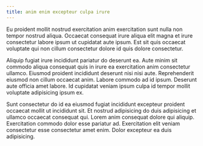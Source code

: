 ```yaml
---
title: anim enim excepteur culpa irure
---
```


Eu proident mollit nostrud exercitation anim exercitation sunt nulla non tempor nostrud aliqua. Occaecat consequat irure aliqua elit magna et irure consectetur labore ipsum ut cupidatat aute ipsum. Est sit quis occaecat voluptate qui non cillum consectetur dolore id quis dolore consectetur.

Aliquip fugiat irure incididunt pariatur do deserunt ea. Aute minim sit commodo aliqua consequat quis in irure ea exercitation anim consectetur ullamco. Eiusmod proident incididunt deserunt nisi nisi aute. Reprehenderit eiusmod non cillum occaecat anim. Labore commodo ad id ipsum. Deserunt aute officia amet labore. Id cupidatat veniam ipsum culpa id tempor mollit voluptate adipisicing ipsum ex.

Sunt consectetur do id ea eiusmod fugiat incididunt excepteur proident occaecat mollit ut incididunt sit. Et nostrud adipisicing do duis adipisicing et ullamco occaecat consequat qui. Lorem anim consequat dolore qui aliquip. Exercitation commodo dolor esse pariatur ad. Exercitation elit veniam consectetur esse consectetur amet enim. Dolor excepteur ea duis adipisicing.